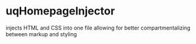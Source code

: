 # uqHomepageInjector
injects HTML and CSS into one file allowing for better compartmentalizing between markup and styling
